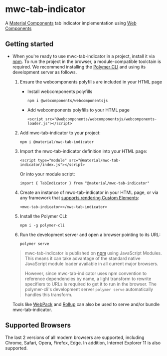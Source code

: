 # mwc-tab-indicator
A [Material Components](https://material.io/develop/) tab indicator implementation using [Web Components](https://www.webcomponents.org/introduction)

## Getting started

* When you're ready to use mwc-tab-indicator in a project, install it via [npm](https://www.npmjs.com/). To run the project in the browser, a module-compatible toolctain is required. We recommend installing the [Polymer CLI](https://github.com/Polymer/polymer-cli) and using its development server as follows.

  1. Ensure the webcomponents polyfills are included in your HTML page

      - Install webcomponents polyfills

          ```npm i @webcomponents/webcomponentsjs```

      - Add webcomponents polyfills to your HTML page

          ```<script src="@webcomponents/webcomponentsjs/webcomponents-loader.js"></script>```

  1. Add mwc-tab-indicator to your project:

      ```npm i @material/mwc-tab-indicator```

  1. Import the mwc-tab-indicator definition into your HTML page:

      ```<script type="module" src="@material/mwc-tab-indicator/index.js"></script>```

      Or into your module script:

      ```import { TabIndicator } from "@material/mwc-tab-indicator"```

  1. Create an instance of mwc-tab-indicator in your HTML page, or via any framework that [supports rendering Custom Elements](https://custom-elements-everywhere.com/):

      ```<mwc-tab-indicator></mwc-tab-indicator>```

  1. Install the Polymer CLI:

      ```npm i -g polymer-cli```

  1. Run the development server and open a browser pointing to its URL:

      ```polymer serve```

  > mwc-tab-indicator is published on [npm](https://www.npmjs.com/package/@material/mwc-tab-indicator) using JavaScript Modules.
  This means it can take advantage of the standard native JavaScript module loader available in all current major browsers.
  >
  > However, since mwc-tab-indicator uses npm convention to reference dependencies by name, a light transform to rewrite specifiers to URLs is required to get it to run in the browser. The polymer-cli's development server `polymer serve` automatically handles this transform.

  Tools like [WebPack](https://webpack.js.org/) and [Rollup](https://rollupjs.org/) can also be used to serve and/or bundle mwc-tab-indicator.

## Supported Browsers

The last 2 versions of all modern browsers are supported, including
Chrome, Safari, Opera, Firefox, Edge. In addition, Internet Explorer 11 is also supported.
